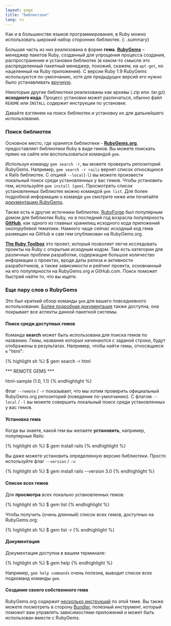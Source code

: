 ```yaml
---
layout: page
title: "Библиотеки"
lang: ru
---
```


Как и в большинстве языков программирования, в Ruby можно использовать широкий
набор сторонних библиотек.
{: .summary}

Большая часть из них реализована в форме **гема**. [**RubyGems**][1] –
менеджер пакетов Ruby, созданный для упрощения процесса создания,
распространения и установки библиотек (в каком-то смысле это
распределенный пакетный менеджер, похожий, скажем, на `apt-get`, но
нацеленный на Ruby приложения). С версии Ruby 1.9 RubyGems используются
по-умолчанию, хотя для предыдущих версий его нужно было устанавливать [вручную][2].

Некоторые другие библиотеки реализованы как архивы (.zip или .tar.gz)
**исходного кода**. Процесс установки может различаться, обычно файл
`README` или `INSTALL` содержит инструкции по установке.

Давайте взглянем на поиск библиотек и установку их для дальнейшего
использования.

### Поиск библиотек

Основное место, где хранятся библиотеки - [**RubyGems.org**][1],
предоставляет библиотеки Ruby в виде гемов. Вы можете поискать прямо на
сайте или воспользоваться командой `gem`.

Используя команду `gem search -r`, вы можете проверить репозиторий
RubyGems. Например, `gem search -r rails` вернет список относящихся к
Rails библиотек. С опцией `--local`(`-l`) вы можете произвести локальный
поиск среди установленных у вас гемов. Чтобы установить гем, используйте
`gem install [gem]`. Просмотреть список установленных библиотек можно
командой `gem list`. Для более подробной информации о команде `gem`
смотрите ниже или почитайте [документацию RubyGems][3].

Также есть и другие источники библиотек. [RubyForge][4] был популярным
домом для библиотек Ruby, но в последний год возрасла популярность [**GitHub**][5],
как одного из главных хранилищ исходного кода приложений околорубевой тематики.
Намного чаще сейчас исходный код гема размещен на GitHub и сам гем опубликован
на RubyGems.org.

[**The Ruby Toolbox**][6] это проект, который позволяет легче
исследовать проекты на Ruby с открытым исходным кодом. Там есть
категории для различных проблем разработки, содержащие большое
количество информации о проектах, вроде даты релиза и активности
разработчиков, а также зависимости и рейтинг проекта, основнанный на его
популярности на RubyGems.org и GitHub.com. Поиск поможет быстрей найти
то, что вы ищете.

### Еще пару слов о RubyGems

Это был краткий обзор команды `gem` для вашего повседневного использования.
[Более подробная документация][7] также доступна, она покрывает все аспекты
данной пакетной системы.

#### Поиск среди доступных гемов

Команда **search** может быть использована для поиска гемов по названию.
Гемы, название которых начинаются с заданой строки, будут отображены в
результатах. Например, чтобы найти гемы, относящиеся к "html":

{% highlight sh %}
$ gem search -r html

*** REMOTE GEMS ***

html-sample (1.0, 1.1)
{% endhighlight %}

Флаг `--remote` / `-r` показывает, что мы хотим проверить официальный
RubyGems.org репозиторий (поведение по-умолчанию).
С флагом `--local` / `-l` вы можете совершить локальный поиск среди
установленных у вас гемов.

#### Установка гема

Когда вы знаете, какой гем вы желаете **установить**, например, популярные Rails:

{% highlight sh %}
$ gem install rails
{% endhighlight %}

Вы даже можете установить определенную версию библиотеки. Просто
используйте флаг `--version` / `-v`:

{% highlight sh %}
$ gem install rails --version 3.0
{% endhighlight %}

#### Список всех гемов

Для **просмотра** всех локально установленных гемов:

{% highlight sh %}
$ gem list
{% endhighlight %}

Чтобы получить (очень длинный) список всех гемов, доступных на
RubyGems.org:

{% highlight sh %}
$ gem list -r
{% endhighlight %}

#### Документация

Документация доступна в вашем терминале:

{% highlight sh %}
$ gem help
{% endhighlight %}

Например, `gem help commands` очень полезна, выводит список всех
подкоманд команды `gem`.

#### Создание своего собственного гема

RubyGems.org содержит [несколько инструкций][3] по этой теме. Вы также
можете посмотреть в сторону [Bundler][9], полезный инструмент, который поможет вам
управлять зависимостями приложений и может быть использован вместе с
RubyGems.



[1]: https://rubygems.org/
[2]: https://rubygems.org/pages/download/
[3]: http://guides.rubygems.org/
[4]: http://rubyforge.org/
[5]: https://github.com/
[6]: https://www.ruby-toolbox.com/
[7]: http://guides.rubygems.org/command-reference/
[9]: http://bundler.io/
